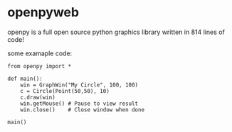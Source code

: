 # openpyweb
openpy is a full open source python graphics library written in 814 lines of code!

some examaple code:
```
from openpy import *

def main():
    win = GraphWin("My Circle", 100, 100)
    c = Circle(Point(50,50), 10)
    c.draw(win)
    win.getMouse() # Pause to view result
    win.close()    # Close window when done

main()
```
